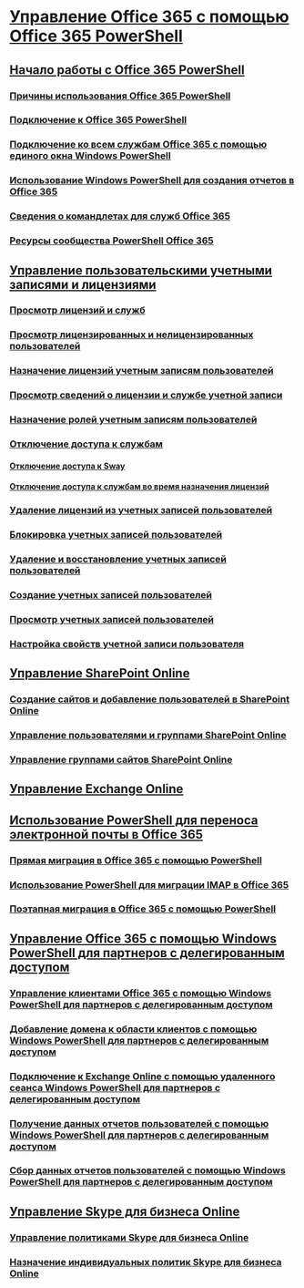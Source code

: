 
# [Управление Office 365 с помощью Office 365 PowerShell](manage-office-365-with-office-365-powershell.md)
## [Начало работы с Office 365 PowerShell](getting-started-with-office-365-powershell.md)
### [Причины использования Office 365 PowerShell](why-you-need-to-use-office-365-powershell.md)
### [Подключение к Office 365 PowerShell](connect-to-office-365-powershell.md)
### [Подключение ко всем службам Office 365 с помощью единого окна Windows PowerShell](connect-to-all-office-365-services-in-a-single-windows-powershell-window.md)
### [Использование Windows PowerShell для создания отчетов в Office 365](use-windows-powershell-to-create-reports-in-office-365.md)
### [Сведения о командлетах для служб Office 365](cmdlet-references-for-office-365-services.md)
### [Ресурсы сообщества PowerShell Office 365](office-365-powershell-community-resources.md)
## [Управление пользовательскими учетными записями и лицензиями](manage-user-accounts-and-licenses-with-office-365-powershell.md)
### [Просмотр лицензий и служб](view-licenses-and-services-with-office-365-powershell.md)
### [Просмотр лицензированных и нелицензированных пользователей](view-licensed-and-unlicensed-users-with-office-365-powershell.md)
### [Назначение лицензий учетным записям пользователей](assign-licenses-to-user-accounts-with-office-365-powershell.md)
### [Просмотр сведений о лицензии и службе учетной записи](view-account-license-and-service-details-with-office-365-powershell.md)
### [Назначение ролей учетным записям пользователей](assign-roles-to-user-accounts-with-office-365-powershell.md)
### [Отключение доступа к службам](disable-access-to-services-with-office-365-powershell.md)
#### [Отключение доступа к Sway](disable-access-to-sway-with-office-365-powershell.md)
#### [Отключение доступа к службам во время назначения лицензий](disable-access-to-services-while-assigning-user-licenses.md)
### [Удаление лицензий из учетных записей пользователей](remove-licenses-from-user-accounts-with-office-365-powershell.md)
### [Блокировка учетных записей пользователей](block-user-accounts-with-office-365-powershell.md)
### [Удаление и восстановление учетных записей пользователей](delete-and-restore-user-accounts-with-office-365-powershell.md)
### [Создание учетных записей пользователей](create-user-accounts-with-office-365-powershell.md)
### [Просмотр учетных записей пользователей](view-user-accounts-with-office-365-powershell.md)
### [Настройка свойств учетной записи пользователя](configure-user-account-properties-with-office-365-powershell.md)
## [Управление SharePoint Online](manage-sharepoint-online-with-office-365-powershell.md)
### [Создание сайтов и добавление пользователей в SharePoint Online](create-sharepoint-sites-and-add-users-with-powershell.md)
### [Управление пользователями и группами SharePoint Online](manage-sharepoint-users-and-groups-with-powershell.md)
### [Управление группами сайтов SharePoint Online](manage-sharepoint-site-groups-with-powershell.md)
## [Управление Exchange Online](manage-exchange-online-with-office-365-powershell.md)
## [Использование PowerShell для переноса электронной почты в Office 365](use-powershell-for-email-migration-to-office-365.md)
### [Прямая миграция в Office 365 с помощью PowerShell](use-powershell-to-perform-a-cutover-migration-to-office-365.md)
### [Использование PowerShell для миграции IMAP в Office 365](use-powershell-to-perform-an-imap-migration-to-office-365.md)
### [Поэтапная миграция в Office 365 с помощью PowerShell](use-powershell-to-perform-a-staged-migration-to-office-365.md)
## [Управление Office 365 с помощью Windows PowerShell для партнеров с делегированным доступом](manage-office-365-with-windows-powershell-for-delegated-access-permissions-dap-p.md)
### [Управление клиентами Office 365 с помощью Windows PowerShell для партнеров с делегированным доступом](manage-office-365-tenants-with-windows-powershell-for-delegated-access-permissio.md)
### [Добавление домена к области клиентов с помощью Windows PowerShell для партнеров с делегированным доступом](add-a-domain-to-a-client-tenancy-with-windows-powershell-for-delegated-access-pe.md)
### [Подключение к Exchange Online с помощью удаленного сеанса Windows PowerShell для партнеров с делегированным доступом](connect-to-exchange-online-tenants-with-remote-windows-powershell-for-delegated.md)
### [Получение данных отчетов пользователей с помощью Windows PowerShell для партнеров с делегированным доступом](retrieve-customer-tenant-reporting-data-with-windows-powershell-for-delegated-ac.md)
### [Сбор данных отчетов пользователей с помощью Windows PowerShell для партнеров с делегированным доступом](aggregate-customer-reporting-data-via-windows-powershell-for-delegated-access-pe.md)
## [Управление Skype для бизнеса Online](manage-skype-for-business-online-with-office-365-powershell.md)
### [Управление политиками Skype для бизнеса Online](manage-skype-for-business-online-policies-with-office-365-powershell.md)
### [Назначение индивидуальных политик Skype для бизнеса Online](assign-per-user-skype-for-business-online-policies-with-office-365-powershell.md)

